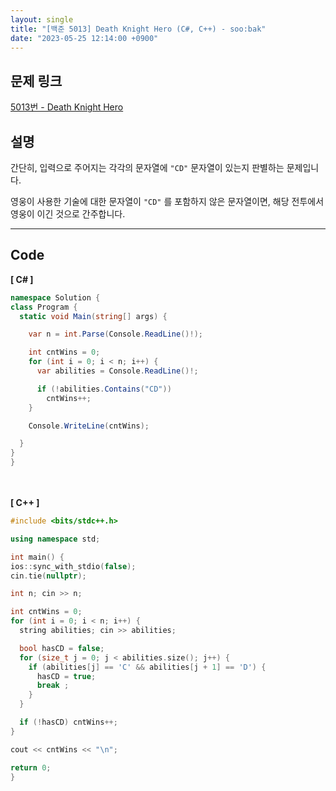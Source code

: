 ```yaml
---
layout: single
title: "[백준 5013] Death Knight Hero (C#, C++) - soo:bak"
date: "2023-05-25 12:14:00 +0900"
---
```


## 문제 링크
  [5013번 - Death Knight Hero](https://www.acmicpc.net/problem/5013)

## 설명
간단히, 입력으로 주어지는 각각의 문자열에 `"CD"` 문자열이 있는지 판별하는 문제입니다. <br>

영웅이 사용한 기술에 대한 문자열이 `"CD"` 를 포함하지 않은 문자열이면, 해당 전투에서 영웅이 이긴 것으로 간주합니다. <br>

- - -

## Code
<b>[ C# ] </b>
<br>

  ```c#
namespace Solution {
  class Program {
    static void Main(string[] args) {

      var n = int.Parse(Console.ReadLine()!);

      int cntWins = 0;
      for (int i = 0; i < n; i++) {
        var abilities = Console.ReadLine()!;

        if (!abilities.Contains("CD"))
          cntWins++;
      }

      Console.WriteLine(cntWins);

    }
  }
}
  ```
<br><br>
<b>[ C++ ] </b>
<br>

  ```c++
#include <bits/stdc++.h>

using namespace std;

int main() {
  ios::sync_with_stdio(false);
  cin.tie(nullptr);

  int n; cin >> n;

  int cntWins = 0;
  for (int i = 0; i < n; i++) {
    string abilities; cin >> abilities;

    bool hasCD = false;
    for (size_t j = 0; j < abilities.size(); j++) {
      if (abilities[j] == 'C' && abilities[j + 1] == 'D') {
        hasCD = true;
        break ;
      }
    }

    if (!hasCD) cntWins++;
  }

  cout << cntWins << "\n";

  return 0;
}
  ```
